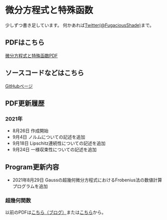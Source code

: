 # 微分方程式と特殊函数
少しずつ書き足しています。
何かあれば[Twitter(@FugaciousShade)](https://twitter.com/FugaciousShade)まで。

## PDFはこちら
[微分方程式と特殊函数PDF](/main/SpecialFunction.pdf)

## ソースコードなどはこちら
[GitHubページ](https://github.com/ephemeralshade/SpecialFunction)

## PDF更新履歴
### 2021年
- 8月26日
作成開始
- 9月4日
ノルムについての記述を追加
- 9月18日
Lipschitz連続性についての記述を追加
- 9月24日
一様収束性についての記述を追加

## Program更新内容
- 2021年8月29日
Gaussの超幾何微分方程式におけるFrobenius法の数値計算プログラムを追加

### 超幾何関数
以前のPDFは[こちら（ブログ）](https://fugaciousshade.blogspot.com/2021/05/HypergeometricFunction-PDF.html)または[こちら](OldFile/HypergeometricFunction.pdf)から。
